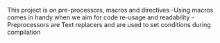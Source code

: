 This project is on pre-processors, macros and directives
-Using macros comes in handy when we aim for code re-usage and readability
-Preprocessors are Text replacers and are used to set conditions during compilation
